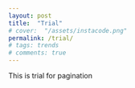 ```yaml
---
layout: post
title:  "Trial"
# cover:  "/assets/instacode.png"
permalink: /trial/
# tags: trends
# comments: true
---
```


This is trial for pagination